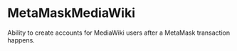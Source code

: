 # MetaMaskMediaWiki
Ability to create accounts for MediaWiki users after a MetaMask transaction happens. 
